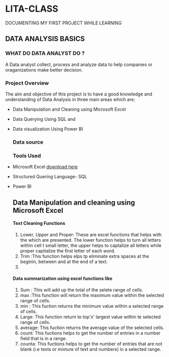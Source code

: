 # LITA-CLASS
DOCUMENTING MY FIRST PROJECT WHILE LEARNING

## DATA ANALYSIS BASICS 

### WHAT DO DATA ANALYST DO ?

A Data analyst collect, process and analyze data to help companies or oraganizations make better decision.

### Project Overview

The aim and objective of this project is to have a good knowledge and understanding of Data Analysis in three main areas which are;
- Data Manipulation and Cleaning using Microsoft Excel
- Data Querying Using SQL and
- Data visualization Using Power BI

  ### Data source


  ### Tools Used
  
- Microsoft Excel [download here](https://www.microsoft.com)
 - Structured Quering Language- SQL
 - Power BI

   ## Data Manipulation and cleaning using Microsoft Excel
   
   #### Text Cleaning Functions
   1. Lower, Upper and Proper: These are excel functions that helps with the which are presented. The lower function helps to turn all letters within cell t small letter, the upper helps to captalize all letters while proper capitalize the first letter of each word.
   2. Trim :This function helps elps tp eliminate extra spaces at the beginin, between and at the end of a text.
   3. 
   
   
   #### Data summarization using excel functions like
     1. Sum : This will add up the total of the selete range of cells.
     2. max :This function will return the maximum value within the selected range of cells.
     3. min : This fuction returns the minimum value within a selected range of cells.
     4. Large: This function return te top'x' largest value within te selected range of cells.
     5. average: This fuction returns the average value of the selected cells.
     6. count: This fuctions helps to get the number of entries in a number field that is in a range.
     7. counta: This fuctions helps to get the number of entries that are not blank (i.e texts or mixture of text and numbers) in a  selected range.
  
   

